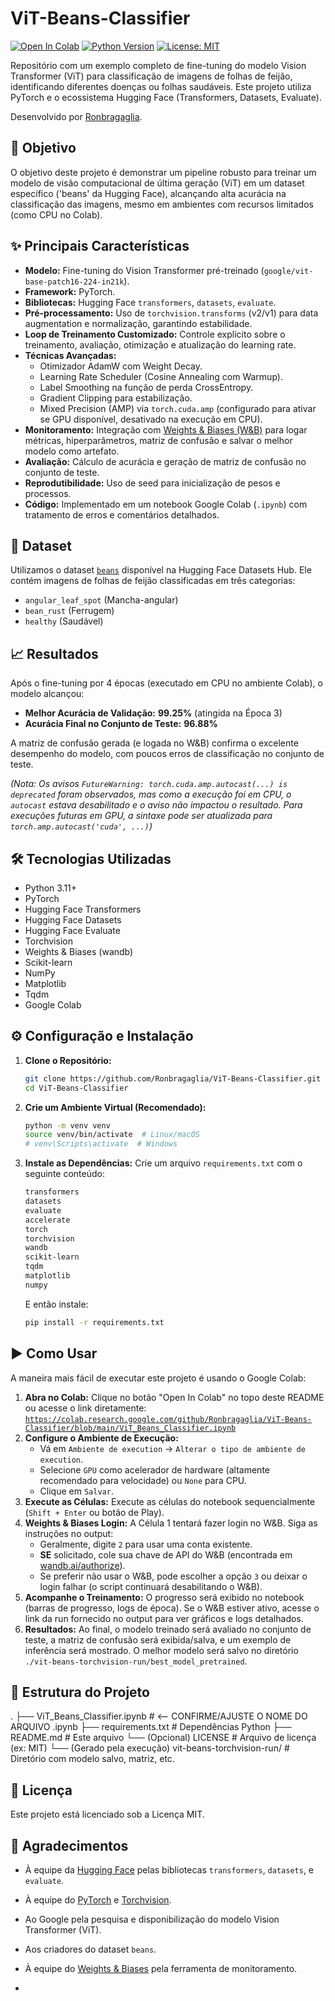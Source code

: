 # ViT-Beans-Classifier

[![Open In Colab](https://colab.research.google.com/assets/colab-badge.svg)](https://colab.research.google.com/github/Ronbragaglia/ViT-Beans-Classifier/blob/main/ViT_Beans_Classifier.ipynb) <!-- *** IMPORTANTE: Substitua 'ViT_Beans_Classifier.ipynb' pelo nome real do seu arquivo .ipynb no GitHub *** -->
[![Python Version](https://img.shields.io/badge/Python-3.11+-blue.svg)](https://www.python.org/)
[![License: MIT](https://img.shields.io/badge/License-MIT-yellow.svg)](https://opensource.org/licenses/MIT)

Repositório com um exemplo completo de fine-tuning do modelo Vision Transformer (ViT) para classificação de imagens de folhas de feijão, identificando diferentes doenças ou folhas saudáveis. Este projeto utiliza PyTorch e o ecossistema Hugging Face (Transformers, Datasets, Evaluate).

Desenvolvido por [Ronbragaglia](https://github.com/Ronbragaglia).

## 🎯 Objetivo

O objetivo deste projeto é demonstrar um pipeline robusto para treinar um modelo de visão computacional de última geração (ViT) em um dataset específico ('beans' da Hugging Face), alcançando alta acurácia na classificação das imagens, mesmo em ambientes com recursos limitados (como CPU no Colab).

## ✨ Principais Características

*   **Modelo:** Fine-tuning do Vision Transformer pré-treinado (`google/vit-base-patch16-224-in21k`).
*   **Framework:** PyTorch.
*   **Bibliotecas:** Hugging Face `transformers`, `datasets`, `evaluate`.
*   **Pré-processamento:** Uso de `torchvision.transforms` (v2/v1) para data augmentation e normalização, garantindo estabilidade.
*   **Loop de Treinamento Customizado:** Controle explícito sobre o treinamento, avaliação, otimização e atualização do learning rate.
*   **Técnicas Avançadas:**
    *   Otimizador AdamW com Weight Decay.
    *   Learning Rate Scheduler (Cosine Annealing com Warmup).
    *   Label Smoothing na função de perda CrossEntropy.
    *   Gradient Clipping para estabilização.
    *   Mixed Precision (AMP) via `torch.cuda.amp` (configurado para ativar se GPU disponível, desativado na execução em CPU).
*   **Monitoramento:** Integração com [Weights & Biases (W&B)](https://wandb.ai/) para logar métricas, hiperparâmetros, matriz de confusão e salvar o melhor modelo como artefato.
*   **Avaliação:** Cálculo de acurácia e geração de matriz de confusão no conjunto de teste.
*   **Reprodutibilidade:** Uso de seed para inicialização de pesos e processos.
*   **Código:** Implementado em um notebook Google Colab (`.ipynb`) com tratamento de erros e comentários detalhados.

## 🌱 Dataset

Utilizamos o dataset [`beans`](https://huggingface.co/datasets/beans) disponível na Hugging Face Datasets Hub. Ele contém imagens de folhas de feijão classificadas em três categorias:
*   `angular_leaf_spot` (Mancha-angular)
*   `bean_rust` (Ferrugem)
*   `healthy` (Saudável)

## 📈 Resultados

Após o fine-tuning por 4 épocas (executado em CPU no ambiente Colab), o modelo alcançou:

*   **Melhor Acurácia de Validação:** **99.25%** (atingida na Época 3)
*   **Acurácia Final no Conjunto de Teste:** **96.88%**

A matriz de confusão gerada (e logada no W&B) confirma o excelente desempenho do modelo, com poucos erros de classificação no conjunto de teste.

*(Nota: Os avisos `FutureWarning: torch.cuda.amp.autocast(...) is deprecated` foram observados, mas como a execução foi em CPU, o `autocast` estava desabilitado e o aviso não impactou o resultado. Para execuções futuras em GPU, a sintaxe pode ser atualizada para `torch.amp.autocast('cuda', ...)`)*

## 🛠️ Tecnologias Utilizadas

*   Python 3.11+
*   PyTorch
*   Hugging Face Transformers
*   Hugging Face Datasets
*   Hugging Face Evaluate
*   Torchvision
*   Weights & Biases (wandb)
*   Scikit-learn
*   NumPy
*   Matplotlib
*   Tqdm
*   Google Colab

## ⚙️ Configuração e Instalação

1.  **Clone o Repositório:**
    ```bash
    git clone https://github.com/Ronbragaglia/ViT-Beans-Classifier.git
    cd ViT-Beans-Classifier
    ```

2.  **Crie um Ambiente Virtual (Recomendado):**
    ```bash
    python -m venv venv
    source venv/bin/activate  # Linux/macOS
    # venv\Scripts\activate  # Windows
    ```

3.  **Instale as Dependências:**
    Crie um arquivo `requirements.txt` com o seguinte conteúdo:
    ```txt
    transformers
    datasets
    evaluate
    accelerate
    torch
    torchvision
    wandb
    scikit-learn
    tqdm
    matplotlib
    numpy
    ```
    E então instale:
    ```bash
    pip install -r requirements.txt
    ```

## ▶️ Como Usar

A maneira mais fácil de executar este projeto é usando o Google Colab:

1.  **Abra no Colab:** Clique no botão "Open In Colab" no topo deste README ou acesse o link diretamente: [`https://colab.research.google.com/github/Ronbragaglia/ViT-Beans-Classifier/blob/main/ViT_Beans_Classifier.ipynb`](https://colab.research.google.com/github/Ronbragaglia/ViT-Beans-Classifier/blob/main/ViT_Beans_Classifier.ipynb) <!-- *** ATUALIZE ESTE LINK com o nome correto do seu notebook .ipynb *** -->
2.  **Configure o Ambiente de Execução:**
    *   Vá em `Ambiente de execution` -> `Alterar o tipo de ambiente de execution`.
    *   Selecione `GPU` como acelerador de hardware (altamente recomendado para velocidade) ou `None` para CPU.
    *   Clique em `Salvar`.
3.  **Execute as Células:** Execute as células do notebook sequencialmente (`Shift + Enter` ou botão de Play).
4.  **Weights & Biases Login:** A Célula 1 tentará fazer login no W&B. Siga as instruções no output:
    *   Geralmente, digite `2` para usar uma conta existente.
    *   **SE** solicitado, cole sua chave de API do W&B (encontrada em [wandb.ai/authorize](https://wandb.ai/authorize)).
    *   Se preferir não usar o W&B, pode escolher a opção `3` ou deixar o login falhar (o script continuará desabilitando o W&B).
5.  **Acompanhe o Treinamento:** O progresso será exibido no notebook (barras de progresso, logs de época). Se o W&B estiver ativo, acesse o link da run fornecido no output para ver gráficos e logs detalhados.
6.  **Resultados:** Ao final, o modelo treinado será avaliado no conjunto de teste, a matriz de confusão será exibida/salva, e um exemplo de inferência será mostrado. O melhor modelo será salvo no diretório `./vit-beans-torchvision-run/best_model_pretrained`.

## 📂 Estrutura do Projeto
.
├── ViT_Beans_Classifier.ipynb # <-- CONFIRME/AJUSTE O NOME DO ARQUIVO .ipynb
├── requirements.txt # Dependências Python
├── README.md # Este arquivo
└── (Opcional) LICENSE # Arquivo de licença (ex: MIT)
└── (Gerado pela execução) vit-beans-torchvision-run/ # Diretório com modelo salvo, matriz, etc.


## 📜 Licença

Este projeto está licenciado sob a Licença MIT.

## 🙏 Agradecimentos

*   À equipe da [Hugging Face](https://huggingface.co/) pelas bibliotecas `transformers`, `datasets`, e `evaluate`.
*   À equipe do [PyTorch](https://pytorch.org/) e [Torchvision](https://pytorch.org/vision/stable/index.html).
*   Ao Google pela pesquisa e disponibilização do modelo Vision Transformer (ViT).
*   Aos criadores do dataset `beans`.
*   À equipe do [Weights & Biases](https://wandb.ai/) pela ferramenta de monitoramento.

*   

